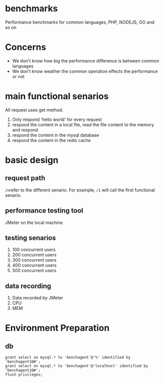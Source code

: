 # benchmarks
Performance benchmarks for common languages, PHP, NODEJS, GO and so on

# Concerns

* We don't know how big the performance difference is between common languages
* We don't know weather the common operation effects the performance or not


# main functional senarios

All request uses get method.

1. Only respond 'hello world' for every request
2. respond the content in a local file, read the file content to the memory and respond
3. respond the content in the mysql database
4. respond the content in the redis cache

# basic design

## request path

`/n`refer to the different senario. For example, `/1` will call the first functional senario.

## performance testing tool

JMeter on the local machine

## testing senarios

1. 100 concurrent users
2. 200 concurrent users
3. 300 concurrent users
4. 400 concurrent users
5. 500 concurrent users

## data recording

1. Data recorded by JMeter
2. CPU 
3. MEM

# Environment Preparation

## db

    grant select on mysql.* to 'benchagent'@'%' identified by 'benchagent1Q#';
    grant select on mysql.* to 'benchagent'@'localhost' identified by 'benchagent1Q#';
    flush privileges;